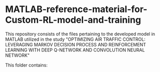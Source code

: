 # MATLAB-reference-material-for-Custom-RL-model-and-training
This repository consists of the files pertaining to the developed model in MATLAB utilized in the study "OPTIMIZING AIR TRAFFIC CONTROL: LEVERAGING MARKOV DECISION PROCESS AND REINFORCEMENT LEARNING WITH DEEP Q-NETWORK AND CONVOLUTION NEURAL NETWORK"

This folder contains:
